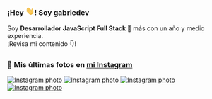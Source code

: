 <h3>¡Hey <img src="https://raw.githubusercontent.com/ABSphreak/ABSphreak/master/gifs/Hi.gif" width="20px" decondig="async">! Soy gabriedev</h3>

<p>Soy <strong>Desarrollador JavaScript Full Stack 🚀</strong> más con un año y medio experiencia.<br />¡Revisa mi contenido 👇!</p>

### 📸 Mis últimas fotos en [mi Instagram](https://instagram.com/gabrie.dev)


<a href='https://instagram.com/p/CtruQitPJU1' target='_blank'>
  <img width='20%' src='https://instagram.flba2-1.fna.fbcdn.net/v/t51.2885-15/354557634_595647665883083_2498794285121939883_n.jpg?stp=dst-jpg_e15_fr_s1080x1080&_nc_ht=instagram.flba2-1.fna.fbcdn.net&_nc_cat=111&_nc_ohc=WD-3fWjeLWEAX8hLJKU&edm=APU89FABAAAA&ccb=7-5&oh=00_AfCw047ubrOy0cnFHituLiEptejEW-_kUOkT3sXDg9sMUA&oe=64A10763&_nc_sid=bc0c2c' alt='Instagram photo' />
</a>
<a href='https://instagram.com/p/CtrtZEhvfjK' target='_blank'>
  <img width='20%' src='https://instagram.flba2-1.fna.fbcdn.net/v/t51.2885-15/354566352_1280061536273536_3184760590463359796_n.jpg?stp=dst-jpg_e15&_nc_ht=instagram.flba2-1.fna.fbcdn.net&_nc_cat=104&_nc_ohc=dArtlBz7fR4AX_9SypQ&edm=APU89FABAAAA&ccb=7-5&oh=00_AfC4kIuZDITrsTKbahOw4RPH5TpUi1S7ThA-EftZm7EFhQ&oe=64A06C5C&_nc_sid=bc0c2c' alt='Instagram photo' />
</a>
<a href='https://instagram.com/p/CtDUXiGIwfW' target='_blank'>
  <img width='20%' src='https://instagram.flba2-1.fna.fbcdn.net/v/t51.2885-15/350888316_2281662725376540_4082540287140756007_n.jpg?stp=dst-jpg_e15&_nc_ht=instagram.flba2-1.fna.fbcdn.net&_nc_cat=100&_nc_ohc=YsMNo_h5YdYAX-JgvXe&edm=APU89FABAAAA&ccb=7-5&oh=00_AfCCli8aKIfnVCKSehzhXznHfvqvkqXZI78uz7CqFS8i3w&oe=64A12C98&_nc_sid=bc0c2c' alt='Instagram photo' />
</a>
<a href='https://instagram.com/p/CoTfm_INWyt' target='_blank'>
  <img width='20%' src='https://instagram.flba2-1.fna.fbcdn.net/v/t51.2885-15/321050480_935030397667260_4356312353538439528_n.jpg?stp=dst-jpg_e15&_nc_ht=instagram.flba2-1.fna.fbcdn.net&_nc_cat=100&_nc_ohc=S7vqQY7mmMUAX9okMNk&edm=APU89FABAAAA&ccb=7-5&oh=00_AfB4AwJgvTaPJKHHXoqlIfFaJWcEGeF2Fjdl8488UClosA&oe=64A0EED7&_nc_sid=bc0c2c' alt='Instagram photo' />
</a>
